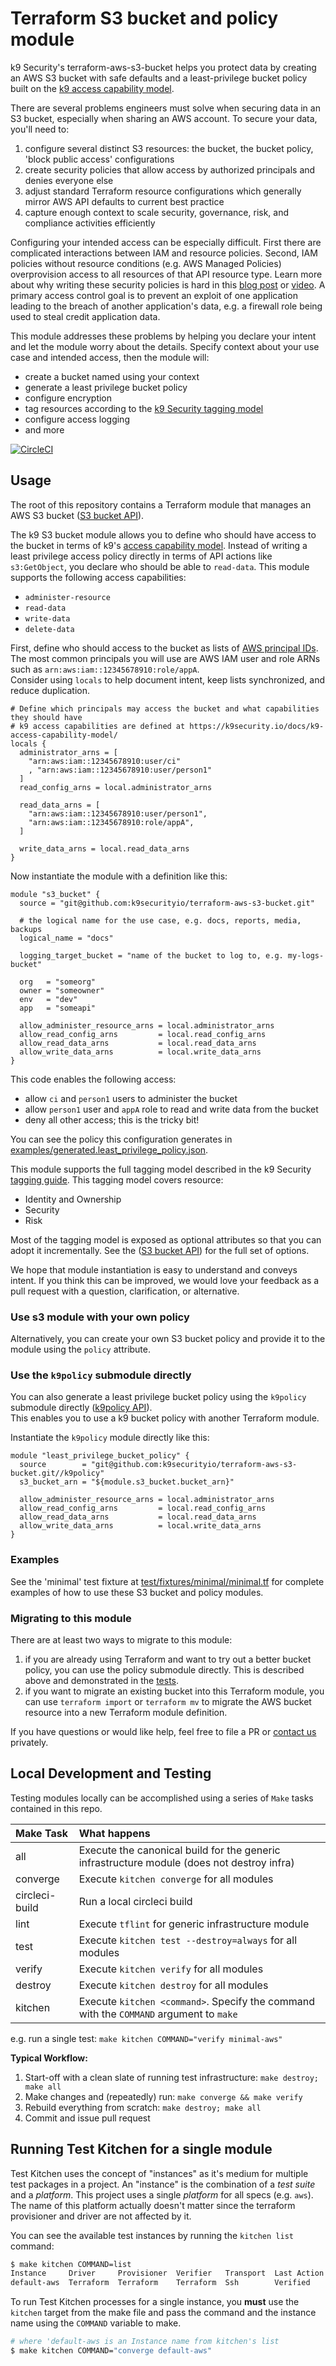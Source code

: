 # Terraform S3 bucket and policy module #

k9 Security's terraform-aws-s3-bucket helps you protect data by creating an AWS S3 bucket with safe defaults and a 
least-privilege bucket policy built on the 
[k9 access capability model](https://k9security.io/docs/k9-access-capability-model/).

There are several problems engineers must solve when securing data in an S3 bucket, especially when sharing an AWS 
account.  To secure your data, you'll need to:

1. configure several distinct S3 resources: the bucket, the bucket policy, 'block public access' configurations
2. create security policies that allow access by authorized principals and denies everyone else
3. adjust standard Terraform resource configurations which generally mirror AWS API defaults to current best practice
4. capture enough context to scale security, governance, risk, and compliance activities efficiently 

Configuring your intended access can be especially difficult.  First there are complicated interactions between IAM and
resource policies.  Second, IAM policies without resource conditions (e.g. AWS Managed Policies) overprovision access to
all resources of that API resource type.  Learn more about why writing these security policies is hard in this 
[blog post](https://nodramadevops.com/2020/04/why-protecting-data-in-s3-is-hard-and-a-least-privilege-bucket-policy-to-help/) 
or [video](https://youtu.be/WIZPSuSoQq4).  A primary access control goal is to prevent an exploit of one application 
leading to the breach of another application's data, e.g. a firewall role being used to steal credit application data.      

This module addresses these problems by helping you declare your intent and let the module worry about the details.
Specify context about your use case and intended access, then the module will:

* create a bucket named using your context
* generate a least privilege bucket policy
* configure encryption
* tag resources according to the [k9 Security tagging model](https://k9security.io/docs/guide-to-tagging-cloud-deployments/)
* configure access logging
* and more

[![CircleCI](https://circleci.com/gh/k9securityio/terraform-aws-s3-bucket.svg?style=svg)](https://circleci.com/gh/k9securityio/terraform-aws-s3-bucket)

## Usage
The root of this repository contains a Terraform module that manages an AWS S3 bucket ([S3 bucket API](interface.md)).

The k9 S3 bucket module allows you to define who should have access to the bucket in terms of k9's 
[access capability model](https://k9security.io/docs/k9-access-capability-model/).  Instead of 
writing a least privilege access policy directly in terms of API actions like `s3:GetObject`, you declare
who should be able to `read-data`.  This module supports the following access capabilities:

* `administer-resource`
* `read-data`
* `write-data`
* `delete-data`   

First, define who should access to the bucket as lists of [AWS principal IDs](https://docs.aws.amazon.com/IAM/latest/UserGuide/reference_policies_elements_principal.html).  
The most common principals you will use are AWS IAM user and role ARNs such as `arn:aws:iam::12345678910:role/appA`.  
Consider using `locals` to help document intent, keep lists synchronized, and reduce duplication.   
 
```hcl-terraform
# Define which principals may access the bucket and what capabilities they should have
# k9 access capabilities are defined at https://k9security.io/docs/k9-access-capability-model/  
locals {
  administrator_arns = [
    "arn:aws:iam::12345678910:user/ci"
    , "arn:aws:iam::12345678910:user/person1"
  ]
  read_config_arns = local.administrator_arns

  read_data_arns = [
    "arn:aws:iam::12345678910:user/person1",
    "arn:aws:iam::12345678910:role/appA",
  ]

  write_data_arns = local.read_data_arns
}
```

Now instantiate the module with a definition like this:
```hcl-terraform
module "s3_bucket" {
  source = "git@github.com:k9securityio/terraform-aws-s3-bucket.git"
  
  # the logical name for the use case, e.g. docs, reports, media, backups 
  logical_name = "docs"

  logging_target_bucket = "name of the bucket to log to, e.g. my-logs-bucket"

  org   = "someorg"
  owner = "someowner"
  env   = "dev"
  app   = "someapi"

  allow_administer_resource_arns = local.administrator_arns
  allow_read_config_arns         = local.read_config_arns
  allow_read_data_arns           = local.read_data_arns
  allow_write_data_arns          = local.write_data_arns
}
```

This code enables the following access:

* allow `ci` and `person1` users to administer the bucket
* allow `person1` user and `appA` role to read and write data from the bucket
* deny all other access; this is the tricky bit!

You can see the policy this configuration generates in 
[examples/generated.least_privilege_policy.json](examples/generated.least_privilege_policy.json).

This module supports the full tagging model described in the k9 Security 
[tagging guide](https://k9security.io/docs/guide-to-tagging-cloud-deployments/).  This tagging model covers resource: 

* Identity and Ownership 
* Security
* Risk
 
Most of the tagging model is exposed as optional attributes so that you can adopt it incrementally.  See the 
([S3 bucket API](interface.md)) for the full set of options.  

We hope that module instantiation is easy to understand and conveys intent.  If you think this can be improved,
we would love your feedback as a pull request with a question, clarification, or alternative.

### Use s3 module with your own policy

Alternatively, you can create your own S3 bucket policy and provide it to the module using the `policy` attribute.   

### Use the `k9policy` submodule directly 

You can also generate a least privilege bucket policy using the `k9policy` submodule directly ([k9policy API](k9policy/interface.md)).  
This enables you to use a k9 bucket policy with another Terraform module. 

Instantiate the `k9policy` module directly like this:

```hcl-terraform
module "least_privilege_bucket_policy" {
  source        = "git@github.com:k9securityio/terraform-aws-s3-bucket.git//k9policy"
  s3_bucket_arn = "${module.s3_bucket.bucket_arn}"

  allow_administer_resource_arns = local.administrator_arns
  allow_read_config_arns         = local.read_config_arns
  allow_read_data_arns           = local.read_data_arns
  allow_write_data_arns          = local.write_data_arns
}
```

### Examples

See the 'minimal' test fixture at [test/fixtures/minimal/minimal.tf](test/fixtures/minimal/minimal.tf) for complete 
examples of how to use these S3 bucket and policy modules.

### Migrating to this module

There are at least two ways to migrate to this module:

1. if you are already using Terraform and want to try out a better bucket policy, you can use the policy submodule directly. This is described above and demonstrated in the [tests](test/fixtures/minimal/minimal.tf).
2. if you want to migrate an existing bucket into this Terraform module, you can use `terraform import` or `terraform mv` to migrate the AWS bucket resource into a new Terraform module definition.  

If you have questions or would like help, feel free to file a PR or [contact us](https://k9security.io/contact/) privately.

## Local Development and Testing

Testing modules locally can be accomplished using a series of `Make` tasks
contained in this repo.

| Make Task | What happens                                                                                                  |
|:----------|:--------------------------------------------------------------------------------------------------------------|
| all       | Execute the canonical build for the generic infrastructure module (does not destroy infra)                    |
| converge  | Execute `kitchen converge` for all modules                                                                    |
| circleci-build  | Run a local circleci build                                                                              |
| lint      | Execute `tflint` for generic infrastructure module                                                            |
| test      | Execute `kitchen test --destroy=always` for all modules                                                       |
| verify    | Execute `kitchen verify` for all modules                                                                      |
| destroy   | Execute `kitchen destroy` for all modules                                                                     |
| kitchen   | Execute `kitchen <command>`. Specify the command with the `COMMAND` argument to `make`                        |

e.g. run a single test: `make kitchen COMMAND="verify minimal-aws"`

**Typical Workflow:**

1. Start-off with a clean slate of running test infrastructure: `make destroy; make all`
2. Make changes and (repeatedly) run: `make converge && make verify`
3. Rebuild everything from scratch: `make destroy; make all`
4. Commit and issue pull request


## Running Test Kitchen for a single module

Test Kitchen uses the concept of "instances" as it's medium for multiple test 
packages in a project.
An "instance" is the combination of a _test suite_ and a _platform_.
This project uses a single _platform_ for all specs (e.g. `aws`).
The name of this platform actually doesn't matter since the terraform provisioner
and driver are not affected by it.

You can see the available test instances by running the `kitchen list` command:

```bash
$ make kitchen COMMAND=list
Instance     Driver     Provisioner  Verifier   Transport  Last Action  Last Error
default-aws  Terraform  Terraform    Terraform  Ssh        Verified
```

To run Test Kitchen processes for a single instance, you **must** use the `kitchen`
target from the make file and pass the command and the instance name using the
`COMMAND` variable to make.

```bash
# where 'default-aws is an Instance name from kitchen's list
$ make kitchen COMMAND="converge default-aws"
```